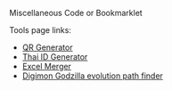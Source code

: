 Miscellaneous Code or Bookmarklet 

Tools page links:

- [QR Generator](https://braboobssiere.github.io/misc-codes/html/qrgen)
- [Thai ID Generator](https://braboobssiere.github.io/misc-codes/html/thaiidgen)
- [Excel Merger](https://braboobssiere.github.io/misc-codes/html/excelmerge)
- [Digimon Godzilla evolution path finder](https://braboobssiere.github.io/misc-codes/html/dmgz_evolutions)
